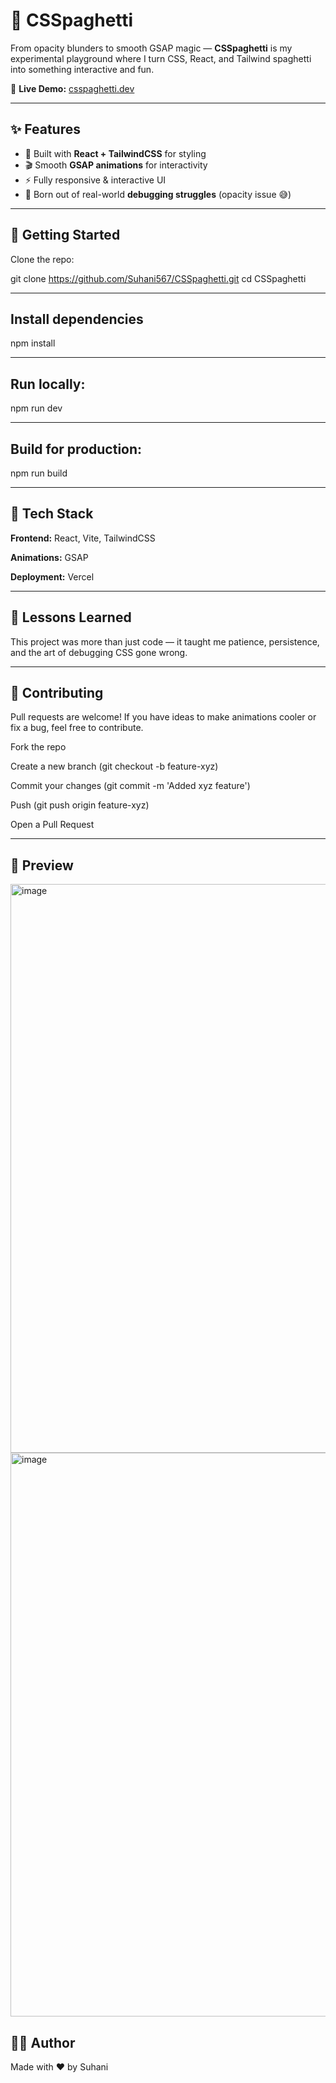 # 🍝 CSSpaghetti  

From opacity blunders to smooth GSAP magic — **CSSpaghetti** is my experimental playground where I turn CSS, React, and Tailwind spaghetti into something interactive and fun.  

🔗 **Live Demo:** [csspaghetti.dev](https://csspaghetti.dev)  

---

## ✨ Features  
- 🎨 Built with **React + TailwindCSS** for styling  
- 🎬 Smooth **GSAP animations** for interactivity  
- ⚡ Fully responsive & interactive UI  
- 🐞 Born out of real-world **debugging struggles** (opacity issue 😅)  

---

## 🚀 Getting Started  

Clone the repo:  

git clone https://github.com/Suhani567/CSSpaghetti.git
cd CSSpaghetti

---

## Install dependencies

npm install

---
## Run locally:

npm run dev

---
## Build for production:

npm run build

---

## 📂 Tech Stack
**Frontend:** React, Vite, TailwindCSS

**Animations:** GSAP

**Deployment:** Vercel

---

## 📝 Lessons Learned
This project was more than just code — it taught me patience, persistence, and the art of debugging CSS gone wrong.

---

## 🤝 Contributing
Pull requests are welcome! If you have ideas to make animations cooler or fix a bug, feel free to contribute.

Fork the repo

Create a new branch (git checkout -b feature-xyz)

Commit your changes (git commit -m 'Added xyz feature')

Push (git push origin feature-xyz)

Open a Pull Request

---

## 📸 Preview
<img width="1901" height="910" alt="image" src="https://github.com/user-attachments/assets/cf867659-608c-4e58-891b-d471f469f169" />



<img width="1894" height="902" alt="image" src="https://github.com/user-attachments/assets/377bb58a-9e10-4748-b577-1093fc5516a6" />

## 👩‍💻 Author
Made with ❤️ by Suhani
